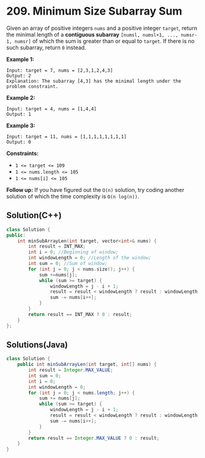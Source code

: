 # 209. Minimum Size Subarray Sum

Given an array of positive integers `nums` and a positive integer `target`, return the minimal length of a **contiguous subarray** `[numsl, numsl+1, ..., numsr-1, numsr]` of which the sum is greater than or equal to `target`. If there is no such subarray, return `0` instead. 

**Example 1:**

```
Input: target = 7, nums = [2,3,1,2,4,3]
Output: 2
Explanation: The subarray [4,3] has the minimal length under the problem constraint.
```

**Example 2:**

```
Input: target = 4, nums = [1,4,4]
Output: 1
```

**Example 3:**

```
Input: target = 11, nums = [1,1,1,1,1,1,1,1]
Output: 0
```

**Constraints:**

- `1 <= target <= 109`
- `1 <= nums.length <= 105`
- `1 <= nums[i] <= 105`

**Follow up:** If you have figured out the `O(n)` solution, try coding another solution of which the time complexity is `O(n log(n))`.



## Solution(C++)

```c++
class Solution {
public:
    int minSubArrayLen(int target, vector<int>& nums) {
        int result = INT_MAX;
        int i = 0; //Beginning of window;
        int windowLength = 0; //Length of the window;
        int sum = 0; //Sum of window;
        for (int j = 0; j < nums.size(); j++) {
            sum +=nums[j];
            while (sum >= target) {
                windowLength = j - i + 1;
                result = result < windowLength ? result : windowLength;
                sum -= nums[i++];
            }
        }
        return result == INT_MAX ? 0 : result;
    }
};
```





## Solutions(Java)

```java
class Solution {
    public int minSubArrayLen(int target, int[] nums) {
        int result = Integer.MAX_VALUE;
        int sum = 0;
        int i = 0;
        int windowLength = 0;
        for (int j = 0; j < nums.length; j++) {
            sum += nums[j];
            while (sum >= target) {
                windowLength = j - i + 1;
                result = result < windowLength ? result : windowLength;
                sum -= nums[i++]; 
            }
        }
        return result == Integer.MAX_VALUE ? 0 : result;
    }
}
```

